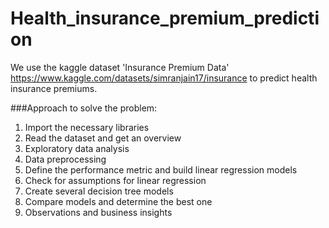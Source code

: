 # Health_insurance_premium_prediction

We use the kaggle dataset 'Insurance Premium Data' https://www.kaggle.com/datasets/simranjain17/insurance to predict health insurance premiums.

###Approach to solve the problem:

1. Import the necessary libraries
2. Read the dataset and get an overview
3. Exploratory data analysis
4. Data preprocessing 
5. Define the performance metric and build linear regression models
6. Check for assumptions for linear regression
7. Create several decision tree models
8. Compare models and determine the best one
9. Observations and business insights
